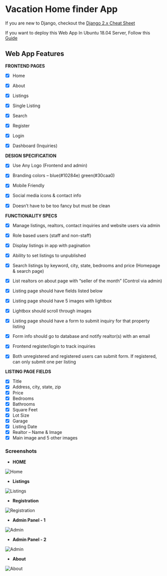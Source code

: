 # Vacation Home finder App

If you are new to Django, checkout the [Django 2.x Cheat Sheet](https://github.com/TheCaffeineDev/Real-Estate-Django-Web-App/blob/master/django_cheat_sheet.md)

If you want to deploy this Web App In Ubuntu 18.04 Server, Follow this [Guide](https://github.com/TheCaffeineDev/Real-Estate-Django-Web-App/blob/master/Django_Deployment_to_Ubuntu_18.04.md)

## Web App Features

**FRONTEND PAGES**

- [x] Home

- [x] About
- [x] Listings
- [x] Single Listing
- [x] Search
- [x] Register
- [x] Login
- [x] Dashboard (Inquiries)

**DESIGN SPECIFICATION**

- [x] Use Any Logo (Frontend and admin)

- [x] Branding colors – blue(#10284e) green(#30caa0)
- [x] Mobile Friendly
- [x] Social media icons & contact info
- [x] Doesn’t have to be too fancy but must be clean

**FUNCTIONALITY SPECS**

- [x] Manage listings, realtors, contact inquiries and website users via admin

- [x] Role based users (staff and non-staff)
- [x] Display listings in app with pagination
- [x] Ability to set listings to unpublished
- [x] Search listings by keyword, city, state, bedrooms and price (Homepage & search page)
- [x] List realtors on about page with “seller of the month” (Control via admin)
- [x] Listing page should have fields listed below
- [x] Listing page should have 5 images with lightbox
- [x] Lightbox should scroll through images
- [x] Listing page should have a form to submit inquiry for that property listing
- [x] Form info should go to database and notify realtor(s) with an email
- [x] Frontend register/login to track inquiries
- [x] Both unregistered and registered users can submit form. If registered, can only submit one per listing

**LISTING PAGE FIELDS**

- [x] Title
- [x] Address, city, state, zip
- [x] Price
- [x] Bedrooms
- [x] Bathrooms
- [x] Square Feet
- [x] Lot Size
- [x] Garage
- [x] Listing Date
- [x] Realtor – Name & Image
- [x] Main image and 5 other images

### Screenshots

- **HOME**

![Home](https://github.com/TheCaffeineDev/Real-Estate-Django-Web-App/blob/master/screenshots/s1.JPG)

- **Listings**

![Listings](https://github.com/TheCaffeineDev/Real-Estate-Django-Web-App/blob/master/screenshots/s3list.JPG)

- **Registration**

![Registration](https://github.com/TheCaffeineDev/Real-Estate-Django-Web-App/blob/master/screenshots/s4reg.JPG)

- **Admin Panel - 1**

![Admin](https://github.com/TheCaffeineDev/Real-Estate-Django-Web-App/blob/master/screenshots/s5adm.JPG)

- **Admin Panel - 2**

![Admin](https://github.com/TheCaffeineDev/Real-Estate-Django-Web-App/blob/master/screenshots/s6r.JPG)

- **About**

![About ](https://github.com/TheCaffeineDev/Real-Estate-Django-Web-App/blob/master/screenshots/s2about.JPG)
